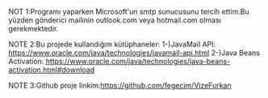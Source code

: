 NOT 1:Programı yaparken Microsoft'un smtp sunucusunu tercih ettim.Bu yüzden gönderici mailinin outlook.com veya hotmail.com olması gerekmektedir.

NOTE 2:Bu projede kullandığım kütüphaneler: 
1-)JavaMail API: https://www.oracle.com/java/technologies/javamail-api.html 
2-)Java Beans Activation: https://www.oracle.com/java/technologies/java-beans-activation.html#download

NOTE 3:Github proje linkim:https://github.com/fegecim/VizeFurkan
